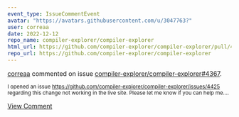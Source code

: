 ```yaml
---
event_type: IssueCommentEvent
avatar: "https://avatars.githubusercontent.com/u/3047763?"
user: correaa
date: 2022-12-12
repo_name: compiler-explorer/compiler-explorer
html_url: https://github.com/compiler-explorer/compiler-explorer/pull/4367
repo_url: https://github.com/compiler-explorer/compiler-explorer
---
```


<a href='https://github.com/correaa' target='_blank'>correaa</a> commented on issue <a href='https://github.com/compiler-explorer/compiler-explorer/pull/4367' target='_blank'>compiler-explorer/compiler-explorer#4367</a>.

<small>I opened an issue https://github.com/compiler-explorer/compiler-explorer/issues/4425 regarding this change not working in the live site. Please let me know if you can help me....</small>

<a href='https://github.com/compiler-explorer/compiler-explorer/pull/4367' target='_blank'>View Comment</a>